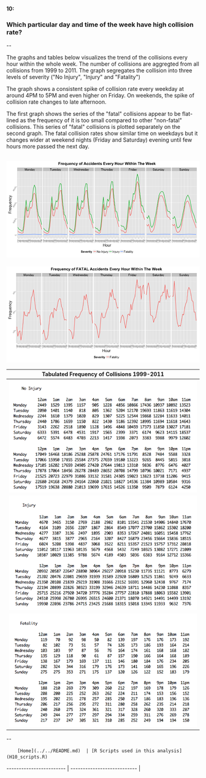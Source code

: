 #### 10:
### Which particular day and time of the week have high collision rate?

--

The graphs and tables below visualizes the trend of the collisions every hour within the whole week. The number of collisions are aggregted from all collisions from 1999 to 2011. The graph segregates the collision into three levels of severity ("No Injury", "Injury" and "Fatality")

The graph shows a consistent spike of collision rate every weekday at around 4PM to 5PM and even higher on Friday. On weekends, the spike of collision rate changes to late afternoon. 

The first graph shows the series of the "fatal" collisions appear to be flat-lined as the frequency of it is too small compared to other "non-fatal" collisions. This series of "fatal" collisions is plotted separately on the second graph. The fatal collision rates show similar time on weekdays but it changes wider at weekend nights (Friday and Saturday) evening until few hours more passed the next day.

![](H10_GraphA.png)
---
![](H10_GraphB.png)

|Tabulated Frequency of Collisions 1999-2011|
|---|
|![](H10_TableA.png)|
|![](H10_TableB.png)|
|![](H10_TableC.png)|








--
        
        [Home](../../README.md)  | [R Scripts used in this analysis](H10_scripts.R)
------------------------ | ---------------------------
        |
